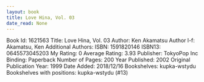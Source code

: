 ```yaml
---
layout: book
title: Love Hina, Vol. 03
date_read: None
---
```


Book Id: 1621563
Title: Love Hina, Vol. 03
Author: Ken Akamatsu
Author l-f: Akamatsu, Ken
Additional Authors: 
ISBN: 1591820146
ISBN13: 0645573045203
My Rating: 0
Average Rating: 3.93
Publisher: TokyoPop Inc
Binding: Paperback
Number of Pages: 200
Year Published: 2002
Original Publication Year: 1999
Date Added: 2018/12/16
Bookshelves: kupka-wstydu
Bookshelves with positions: kupka-wstydu (#13)

